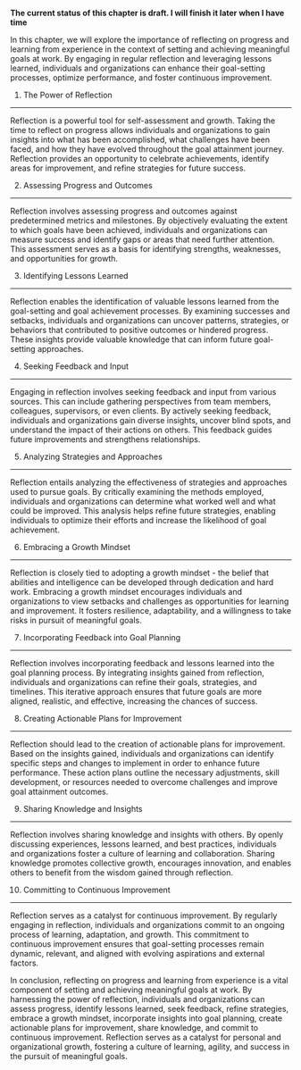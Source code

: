 **The current status of this chapter is draft. I will finish it later when I have time**

In this chapter, we will explore the importance of reflecting on progress and learning from experience in the context of setting and achieving meaningful goals at work. By engaging in regular reflection and leveraging lessons learned, individuals and organizations can enhance their goal-setting processes, optimize performance, and foster continuous improvement.

1. The Power of Reflection
--------------------------

Reflection is a powerful tool for self-assessment and growth. Taking the time to reflect on progress allows individuals and organizations to gain insights into what has been accomplished, what challenges have been faced, and how they have evolved throughout the goal attainment journey. Reflection provides an opportunity to celebrate achievements, identify areas for improvement, and refine strategies for future success.

2. Assessing Progress and Outcomes
----------------------------------

Reflection involves assessing progress and outcomes against predetermined metrics and milestones. By objectively evaluating the extent to which goals have been achieved, individuals and organizations can measure success and identify gaps or areas that need further attention. This assessment serves as a basis for identifying strengths, weaknesses, and opportunities for growth.

3. Identifying Lessons Learned
------------------------------

Reflection enables the identification of valuable lessons learned from the goal-setting and goal achievement processes. By examining successes and setbacks, individuals and organizations can uncover patterns, strategies, or behaviors that contributed to positive outcomes or hindered progress. These insights provide valuable knowledge that can inform future goal-setting approaches.

4. Seeking Feedback and Input
-----------------------------

Engaging in reflection involves seeking feedback and input from various sources. This can include gathering perspectives from team members, colleagues, supervisors, or even clients. By actively seeking feedback, individuals and organizations gain diverse insights, uncover blind spots, and understand the impact of their actions on others. This feedback guides future improvements and strengthens relationships.

5. Analyzing Strategies and Approaches
--------------------------------------

Reflection entails analyzing the effectiveness of strategies and approaches used to pursue goals. By critically examining the methods employed, individuals and organizations can determine what worked well and what could be improved. This analysis helps refine future strategies, enabling individuals to optimize their efforts and increase the likelihood of goal achievement.

6. Embracing a Growth Mindset
-----------------------------

Reflection is closely tied to adopting a growth mindset - the belief that abilities and intelligence can be developed through dedication and hard work. Embracing a growth mindset encourages individuals and organizations to view setbacks and challenges as opportunities for learning and improvement. It fosters resilience, adaptability, and a willingness to take risks in pursuit of meaningful goals.

7. Incorporating Feedback into Goal Planning
--------------------------------------------

Reflection involves incorporating feedback and lessons learned into the goal planning process. By integrating insights gained from reflection, individuals and organizations can refine their goals, strategies, and timelines. This iterative approach ensures that future goals are more aligned, realistic, and effective, increasing the chances of success.

8. Creating Actionable Plans for Improvement
--------------------------------------------

Reflection should lead to the creation of actionable plans for improvement. Based on the insights gained, individuals and organizations can identify specific steps and changes to implement in order to enhance future performance. These action plans outline the necessary adjustments, skill development, or resources needed to overcome challenges and improve goal attainment outcomes.

9. Sharing Knowledge and Insights
---------------------------------

Reflection involves sharing knowledge and insights with others. By openly discussing experiences, lessons learned, and best practices, individuals and organizations foster a culture of learning and collaboration. Sharing knowledge promotes collective growth, encourages innovation, and enables others to benefit from the wisdom gained through reflection.

10. Committing to Continuous Improvement
----------------------------------------

Reflection serves as a catalyst for continuous improvement. By regularly engaging in reflection, individuals and organizations commit to an ongoing process of learning, adaptation, and growth. This commitment to continuous improvement ensures that goal-setting processes remain dynamic, relevant, and aligned with evolving aspirations and external factors.

In conclusion, reflecting on progress and learning from experience is a vital component of setting and achieving meaningful goals at work. By harnessing the power of reflection, individuals and organizations can assess progress, identify lessons learned, seek feedback, refine strategies, embrace a growth mindset, incorporate insights into goal planning, create actionable plans for improvement, share knowledge, and commit to continuous improvement. Reflection serves as a catalyst for personal and organizational growth, fostering a culture of learning, agility, and success in the pursuit of meaningful goals.
